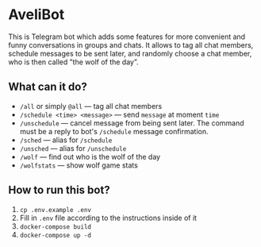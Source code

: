 # AveliBot

This is Telegram bot which adds some features for more convenient and funny conversations in groups and chats. 
It allows to tag all chat members, schedule messages to be sent later, and randomly choose a chat member, who is then called ”the wolf of the day”.

## What can it do?
* `/all` or simply `@all` &mdash; tag all chat members
* `/schedule <time> <message>` &mdash; send `message` at moment `time`
* `/unschedule` &mdash; cancel message from being sent later. The command must be a reply to bot's `/schedule` message confirmation.
* `/sched` &mdash; alias for `/schedule`
* `/unsched` &mdash; alias for `/unschedule`
* `/wolf` &mdash; find out who is the wolf of the day
* `/wolfstats` &mdash; show wolf game stats

## How to run this bot?
1. `cp .env.example .env` 
2. Fill in `.env` file according to the instructions inside of it
3. `docker-compose build`
4. `docker-compose up -d`
